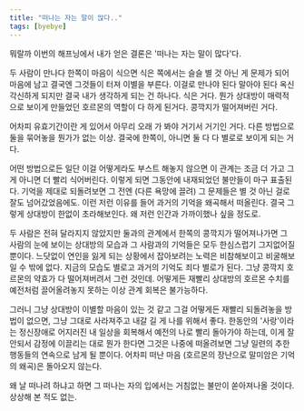 ```yaml
---
title: "떠나는 자는 말이 많다.."
tags: [byebye]
---
```


뭐랄까 이번의 해프닝에서 내가 얻은 결론은 '떠나는 자는 말이 많다'다.

두 사람이 만나다 한쪽이 마음이 식으면 식은 쪽에서는 슬슬 별 것 아닌 게 문제가 되어 마음에 남고 결국엔 그것들이 터져 이별을 부른다. 이걸로 만나야 된다 말아야 된다 옥신각신하게 되지만 결국 내가 생각하게 되는 건 하나다. 식은 거다. 뭔가 상대방이 매력적으로 보이게 만들었던 호르몬의 역할이 다 하게 된거다. 콩깍지가 떨어져버린 거다.

어차피 유효기간이란 게 있어서 아무리 오래 가 봐야 거기서 거기인 거다. 다른 방법으로 둘을 묶어놓을 뭔가가 없는 이상. 결국에 한쪽이, 아니면 둘 다 다 별로로 보이게 되는 거다. 

어떤 방법으로든 일단 이걸 어떻게라도 부스트 해놓지 않으면 이 관계는 조금 더 가고 그게 아니면 더 빨리 식어버린다. 이렇게 되면 그동안에 내재되었던 불만들이 마구 표출된다. 기억을 제대로 되돌려보면 그 전엔 (다른 욕망에 끌려) 그 문제들은 별 것 아닌 걸로 잘도 넘어갔었음에도. 이런 저런 이유를 들어 과거의 기억을 왜곡해서 떠올린다. 결국 그렇게 상대방이 한없이 초라해보인다. 왜 저런 인간과 가까이했나 싶을 정도로.

두 사람은 전혀 달라지지 않았지만 둘과의 관계에서 한쪽의 콩깍지가 떨어져나가면 그 사람의 눈에 보이는 상대방의 모습과 그 사람과의 기억들은 모두 한심스럽기 그지없어질 뿐이다. 느닷없이 연인을 잃게 되는 상황에서 잡아보려는 노력은 비참해보이고 비굴해보일 수 밖에 없다. 지금의 모습도 별로고 과거의 기억도 죄다 별로가 된다. 그냥 콩깍지 호르몬의 약효가 다 떨어져버려서 그런 것인데. 어떻게든 재빨리 상대방의 호르몬 수치를 예전처럼 끌어올려놓지 못하는 이상 관계 회복은 불가능하다.

그러니 그냥 상대방이 이별할 마음이 있는 것 같고 그걸 어떻게든 재빨리 되돌려놓을 방법이 없으면, 그냥 그대로 사라져주고 내갈 길 게 나를 위해서 좋다. 한동안의 '사랑'이라는 정신장애로 어지러진 내 일상을 회복해서 예전의 나로 빨리 돌아가야 하는데, 이게 잘 안되서 감정에 이끌리는 대로 뭔가 한다면 그것은 나중에 떠올려보면 그냥 일련의 추한 행동들의 연속으로 남게 될 뿐이다. 어차피 떠난 마음 (호르몬의 장난으로 말미암은 기억의 왜곡)은 돌아오지 않는다.

왜 날 떠나려 하냐고 하면 그 떠나는 자의 입에서는 거침없는 불만이 쏟아져나올 것이다. 상상해 본 적도 없는.

